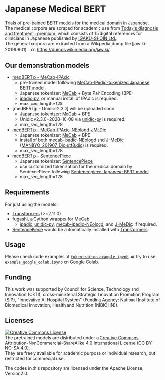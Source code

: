 # Japanese Medical BERT
Trials of pre-trained BERT models for the medical domain in Japanese.  
The medical corpora are scraped for academic use from [Today's diagnosis and treatment : premium](https://www.igaku-shoin.co.jp/bookDetail.do?book=89056), which consists of 15 digital references for clinicians in Japanese published by [IGAKU-SHOIN Ltd.](https://www.igaku-shoin.co.jp/).  
The general corpora are extracted from a Wikipedia dump file (jawiki-20190901)　on https://dumps.wikimedia.org/jawiki/.

## Our demonstration models  
  * [medBERTjp - MeCab-IPAdic](https://github.com/ou-medinfo/medbertjp/releases/tag/v0.1-mi)
    - pre-trained model following [MeCab-IPAdic-tokenized Japanese BERT model](https://github.com/cl-tohoku/bert-japanese/).
    - Japanese tokenizer: [MeCab](https://taku910.github.io/mecab/) + Byte Pair Encoding (BPE)
    - [ipadic-py](https://github.com/polm/ipadic-py), or manual install of IPAdic is required.
    - max_seq_length=128
  * [medBERTjp - Unidic-2.3.0] will be uploaded soon.
    - Japanese tokenizer: [MeCab](https://taku910.github.io/mecab/) + BPE
    - Unidic v2.3.0+2020-10-08 via [unidic-py](https://github.com/polm/unidic-py) is required.
    - max_seq_length=128
  * [medBERTjp - MeCab-IPAdic-NEologd-JMeDic](https://github.com/ou-medinfo/medbertjp/releases/tag/v0.1-minj)
    - Japanese tokenizer: [MeCab](https://taku910.github.io/mecab/) + BPE
    - install of both [mecab-ipadic-NEologd](https://github.com/neologd/mecab-ipadic-neologd/) and [J-MeDic (MANBYO_201907_Dic-utf8.dic)](http://sociocom.jp/~data/2018-manbyo/) is required.
    - max_seq_length=128
  * [medBERTjp - SentencePiece](https://github.com/ou-medinfo/medbertjp/releases/tag/v0.1-sp)
    - Japanese tokenizer: [SentencePiece](https://github.com/google/sentencepiece/)
    - use customized tokenization for the medical domain by SentencePiece following [Sentencepiece Japanese BERT model](https://github.com/yoheikikuta/bert-japanese)
    - max_seq_length=128

## Requirements
For just using the models:  
+ [Transformers](https://github.com/huggingface/transformers/) (>=2.11.0)
+ [fugashi](https://github.com/polm/fugashi), a Cython wrapper for [MeCab](https://taku910.github.io/mecab/)
    - [ipadic](https://github.com/polm/ipadic-py), [unidic-py](https://github.com/polm/unidic-py), [mecab-ipadic-NEologd](https://github.com/neologd/mecab-ipadic-neologd/), and [J-MeDic](http://sociocom.jp/~data/2018-manbyo/): if required.
+ [SentencePiece](https://github.com/google/sentencepiece/) would be automatically installed with [Transformers](https://github.com/huggingface/transformers/).

## Usage
Please check code examples of [`tokenization_example.ipynb`](./tokenization_example.ipynb), or try to use [`example_google_colab.ipynb`](./example_google_colab.ipynb) on [Google Colab](https://colab.research.google.com/).

## Funding
This work was supported by Council for Science, Technology and Innovation (CSTI), cross-ministerial Strategic Innovation Promotion Program (SIP), "Innovative AI Hospital System" (Funding Agency: National Institute of Biomedical Innovation, Health and Nutrition (NIBIOHN)).

## Licenses
<a rel="license" href="http://creativecommons.org/licenses/by-nc-sa/4.0/"><img alt="Creative Commons License" style="border-width:0" src="https://i.creativecommons.org/l/by-nc-sa/4.0/88x31.png" /></a><br />The pretrained models are distributed under a <a rel="license" href="http://creativecommons.org/licenses/by-nc-sa/4.0/">Creative Commons Attribution-NonCommercial-ShareAlike 4.0 International License (CC BY-NC-SA 4.0)</a>.   
They are freely available for academic purpose or individual research, but restricted for commecial use.  


The codes in this repository are licensed under the Apache License, Version2.0.
